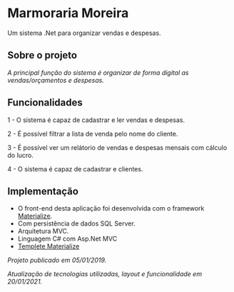 # Marmoraria Moreira
Um sistema .Net para organizar vendas e despesas. 

## Sobre o projeto

*A principal função do sistema é organizar de forma digital as vendas/orçamentos e despesas.*


## Funcionalidades
1 - O sistema é capaz de cadastrar e ler vendas e despesas.

2 - É possível filtrar a lista de venda pelo nome do cliente.

3 - É possível ver um relátorio de vendas e despesas mensais com cálculo do lucro.

4 - O sistema é capaz de cadastrar e clientes. 

## Implementação
- O front-end desta aplicação foi desenvolvida com o framework [Materialize](https://materializecss.com/).
- Com persistência de dados SQL Server.
- Arquitetura MVC.
- Linguagem C# com Asp.Net MVC
- [Templete Materialize](https://pixinvent.com/materialize-material-design-admin-template/html/ltr/vertical-modern-menu-template/index.html)

*Projeto publicado em 05/01/2019.*

*Atualização de tecnologias utilizadas, layout e funcionalidade em 20/01/2021.*
